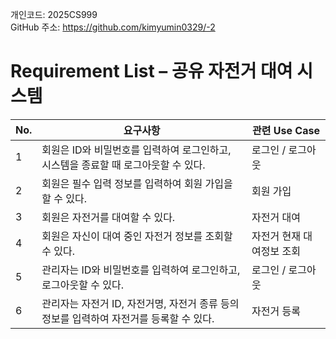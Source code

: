 개인코드: 2025CS999  
GitHub 주소: https://github.com/kimyumin0329/-2  

# Requirement List – 공유 자전거 대여 시스템

| No. | 요구사항 | 관련 Use Case |
|-----|----------|----------------|
| 1 | 회원은 ID와 비밀번호를 입력하여 로그인하고, 시스템을 종료할 때 로그아웃할 수 있다. | 로그인 / 로그아웃 |
| 2 | 회원은 필수 입력 정보를 입력하여 회원 가입을 할 수 있다. | 회원 가입 |
| 3 | 회원은 자전거를 대여할 수 있다. | 자전거 대여 |
| 4 | 회원은 자신이 대여 중인 자전거 정보를 조회할 수 있다. | 자전거 현재 대여정보 조회 |
| 5 | 관리자는 ID와 비밀번호를 입력하여 로그인하고, 로그아웃할 수 있다. | 로그인 / 로그아웃 |
| 6 | 관리자는 자전거 ID, 자전거명, 자전거 종류 등의 정보를 입력하여 자전거를 등록할 수 있다. | 자전거 등록 |
